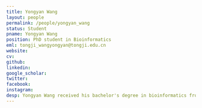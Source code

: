 ```yaml
---
title: Yongyan Wang
layout: people
permalink: /people/yongyan_wang
status: Student
pname: Yongyan Wang
position: PhD student in Bioinformatics
eml: tongji_wangyongyan@tongji.edu.cn
website: 
cv: 
github:
linkedin:
google_scholar:
twitter:
facebook: 
instagram:
desp: Yongyan Wang received his bachelor's degree in bioinformatics from Fujian Medical University in 2024. Currently, his research focuses on the crawling and sorting of meta-information from single-cell data in GEO databases.
---
```

